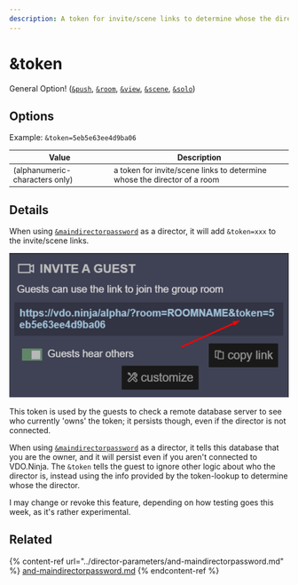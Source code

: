 ```yaml
---
description: A token for invite/scene links to determine whose the director of a room
---
```


# \&token

General Option! ([`&push`](../../source-settings/push.md), [`&room`](../../general-settings/room.md), [`&view`](../view-parameters/view.md), [`&scene`](../view-parameters/scene.md), [`&solo`](../mixer-scene-parameters/and-solo.md))

## Options

Example: `&token=5eb5e63ee4d9ba06`

| Value                          | Description                                                              |
| ------------------------------ | ------------------------------------------------------------------------ |
| (alphanumeric-characters only) | a token for invite/scene links to determine whose the director of a room |

## Details

When using [`&maindirectorpassword`](../director-parameters/and-maindirectorpassword.md) as a director, it will add `&token=xxx` to the invite/scene links.

![](<../../.gitbook/assets/image (1) (1) (9).png>)

This token is used by the guests to check a remote database server to see who currently 'owns' the token; it persists though, even if the director is not connected.

When using [`&maindirectorpassword`](../director-parameters/and-maindirectorpassword.md) as a director, it tells this database that you are the owner, and it will persist even if you aren't connected to VDO.Ninja. The `&token` tells the guest to ignore other logic about who the director is, instead using the info provided by the token-lookup to determine whose the director.

I may change or revoke this feature, depending on how testing goes this week, as it's rather experimental.

## Related

{% content-ref url="../director-parameters/and-maindirectorpassword.md" %}
[and-maindirectorpassword.md](../director-parameters/and-maindirectorpassword.md)
{% endcontent-ref %}
